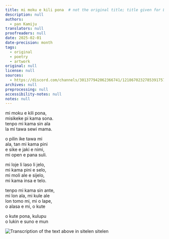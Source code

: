 ```yaml
---
title: mi moku e kili pona  # not the original title; title given for Lapo purposes.
description: null
authors:
  - pan Kamiju
translators: null
proofreaders: null
date: 2025-02-01
date-precision: month
tags:
  - original
  - poetry
  - artwork
original: null
license: null
sources:
  - https://discord.com/channels/301377942062366741/1218670232785391757/1344341463948988527
archives: null
preprocessing: null
accessibility-notes: null
notes: null
---
```


mi moku e kili pona,  \
misikeke pi kama sona.  \
tenpo mi kama sin ala  \
la mi tawa sewi mama.

o pilin ike tawa mi  \
ala, tan mi kama pini  \
e sike e jaki e nimi,  \
mi open e pana suli.

mi loje li laso li jelo,  \
mi kama pini e selo,  \
mi moli ale e sijelo,  \
mi kama insa e telo.

tenpo mi kama sin ante,  \
mi lon ala, mi kule ale  \
lon tomo mi, mi o lape,  \
o alasa e mi, o kute

o kute pona, kulupu  \
o lukin e suno e mun

![Transcription of the text above in sitelen sitelen](https://web.archive.org/web/20250303001139if_/https://cdn.discordapp.com/attachments/1218670232785391757/1344341463496130711/IMG_20250226_0001.png?ex=67c5d50d&is=67c4838d&hm=de464516b4e7c94f9346f320c8fa33ec82b83358bdceb1e8256b5430048b1b4d)

